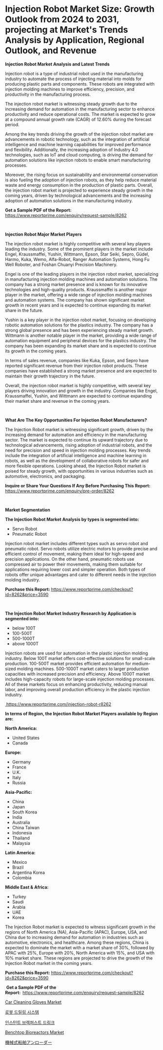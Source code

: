 <p><h1>Injection Robot Market Size: Growth Outlook from 2024 to 2031, projecting at Market's Trends Analysis by Application, Regional Outlook, and Revenue</h1></p><p><strong>Injection Robot Market Analysis and Latest Trends</strong></p>
<p><p>Injection robot is a type of industrial robot used in the manufacturing industry to automate the process of injecting material into molds for producing plastic parts and components. These robots are integrated with injection molding machines to improve efficiency, precision, and productivity in the manufacturing process.</p><p>The injection robot market is witnessing steady growth due to the increasing demand for automation in the manufacturing sector to enhance productivity and reduce operational costs. The market is expected to grow at a compound annual growth rate (CAGR) of 12.60% during the forecast period.</p><p>Among the key trends driving the growth of the injection robot market are advancements in robotic technology, such as the integration of artificial intelligence and machine learning capabilities for improved performance and flexibility. Additionally, the increasing adoption of Industry 4.0 technologies, such as IoT and cloud computing, is driving the demand for automation solutions like injection robots to enable smart manufacturing processes.</p><p>Moreover, the rising focus on sustainability and environmental conservation is also fueling the adoption of injection robots, as they help reduce material waste and energy consumption in the production of plastic parts. Overall, the injection robot market is projected to experience steady growth in the coming years, driven by technological advancements and the increasing adoption of automation solutions in the manufacturing industry.</p></p>
<p><strong>Get a Sample PDF of the Report:&nbsp;</strong> <a href="https://www.reportprime.com/enquiry/request-sample/8262">https://www.reportprime.com/enquiry/request-sample/8262</a></p>
<p>&nbsp;</p>
<p><strong>Injection Robot Major Market Players</strong></p>
<p><p>The injection robot market is highly competitive with several key players leading the industry. Some of the prominent players in the market include Engel, Kraussmaffei, Yushin, Wittmann, Epson, Star Seiki, Sepro, Güdel, Harmo, Kuka, Wemo, Alfa-Robot, Ranger Automation Systems, Hong Fu Well Roboter, and Foshan Chuanyi Precision Machinery.</p><p>Engel is one of the leading players in the injection robot market, specializing in manufacturing injection molding machines and automation solutions. The company has a strong market presence and is known for its innovative technologies and high-quality products. Kraussmaffei is another major player in the market, offering a wide range of injection molding machines and automation systems. The company has shown significant market growth in recent years and is expected to continue expanding its market share in the future.</p><p>Yushin is a key player in the injection robot market, focusing on developing robotic automation solutions for the plastics industry. The company has a strong global presence and has been experiencing steady market growth. Wittmann is another notable player in the market, providing a wide range of automation equipment and peripheral devices for the plastics industry. The company has been expanding its market share and is expected to continue its growth in the coming years.</p><p>In terms of sales revenue, companies like Kuka, Epson, and Sepro have reported significant revenue from their injection robot products. These companies have established a strong market presence and are expected to maintain their growth trajectory in the future.</p><p>Overall, the injection robot market is highly competitive, with several key players driving innovation and growth in the industry. Companies like Engel, Kraussmaffei, Yushin, and Wittmann are expected to continue expanding their market share and revenue in the coming years.</p></p>
<p>&nbsp;</p>
<p><strong>What Are The Key Opportunities For Injection Robot Manufacturers?</strong></p>
<p><p>The Injection Robot market is witnessing significant growth, driven by the increasing demand for automation and efficiency in the manufacturing sector. The market is expected to continue its upward trajectory due to technological advancements, rising adoption of industrial robots, and the need for precision and speed in injection molding processes. Key trends include the integration of artificial intelligence and machine learning in robots, as well as the development of collaborative robots for safer and more flexible operations. Looking ahead, the Injection Robot market is poised for steady growth, with opportunities in various industries such as automotive, electronics, and packaging.</p></p>
<p><strong>Inquire or Share Your Questions If Any Before Purchasing This Report:</strong> <a href="https://www.reportprime.com/enquiry/pre-order/8262">https://www.reportprime.com/enquiry/pre-order/8262</a></p>
<p>&nbsp;</p>
<p><strong>Market Segmentation</strong></p>
<p><strong>The Injection Robot Market Analysis by types is segmented into:</strong></p>
<p><ul><li>Servo Robot</li><li>Pneumatic Robot</li></ul></p>
<p><p>Injection robot market includes different types such as servo robot and pneumatic robot. Servo robots utilize electric motors to provide precise and efficient control of movement, making them ideal for high-speed and precision applications. On the other hand, pneumatic robots use compressed air to power their movements, making them suitable for applications requiring lower cost and simpler operation. Both types of robots offer unique advantages and cater to different needs in the injection molding industry.</p></p>
<p><strong>Purchase this Report:&nbsp;</strong><a href="https://www.reportprime.com/checkout?id=8262&price=3590">https://www.reportprime.com/checkout?id=8262&price=3590</a></p>
<p>&nbsp;</p>
<p><strong>The Injection Robot Market Industry Research by Application is segmented into:</strong></p>
<p><ul><li>below 100T</li><li>100-500T</li><li>500-1000T</li><li>above 1000T</li></ul></p>
<p><p>Injection robots are used for automation in the plastic injection molding industry. Below 100T market offers cost-effective solutions for small-scale production. 100-500T market provides efficient automation for medium-sized molding machines. 500-1000T market caters to larger production capacities with increased precision and efficiency. Above 1000T market includes high-capacity robots for large-scale injection molding processes. All of these markets focus on enhancing productivity, reducing manual labor, and improving overall production efficiency in the plastic injection industry.</p></p>
<p><a href="https://www.reportprime.com/injection-robot-r8262">&nbsp;https://www.reportprime.com/injection-robot-r8262</a></p>
<p><strong>In terms of Region, the Injection Robot Market Players available by Region are:</strong></p>
<p>
    <p> <strong> North America: </strong>
        <ul>
            <li>United States</li>
            <li>Canada</li>
        </ul>
        </p> 
    <p> <strong> Europe: </strong>
        <ul>
            <li>Germany</li>
            <li>France</li>
            <li>U.K.</li>
            <li>Italy</li>
            <li>Russia</li>
        </ul>
        </p> 
    <p> <strong> Asia-Pacific: </strong>
        <ul>
            <li>China</li>
            <li>Japan</li>
            <li>South Korea</li>
            <li>India</li>
            <li>Australia</li>
            <li>China Taiwan</li>
            <li>Indonesia</li>
            <li>Thailand</li>
            <li>Malaysia</li>
        </ul>
        </p> 
    <p> <strong> Latin America: </strong>
        <ul>
            <li>Mexico</li>
            <li>Brazil</li>
            <li>Argentina Korea</li>
            <li>Colombia</li>
        </ul>
        </p> 
    <p> <strong> Middle East & Africa: </strong>
        <ul>
            <li>Turkey</li>
            <li>Saudi</li>
            <li>Arabia</li>
            <li>UAE</li>
            <li>Korea</li>
        </ul>
    </p>
    </p>
<p><p>The Injection Robot market is expected to witness significant growth in the regions of North America (NA), Asia-Pacific (APAC), Europe, USA, and China due to increasing demand for automation in industries such as automotive, electronics, and healthcare. Among these regions, China is expected to dominate the market with a market share of 30%, followed by APAC with 25%, Europe with 20%, North America with 15%, and USA with 10% market share. These regions are projected to drive the growth of the Injection Robot market in the coming years.</p></p>
<p><strong>Purchase this Report: </strong><a href="https://www.reportprime.com/checkout?id=8262&price=3590">https://www.reportprime.com/checkout?id=8262&price=3590</a></p>
<p>&nbsp;<strong>Get a Sample PDF of the Report:&nbsp;&nbsp;</strong><a href="https://www.reportprime.com/enquiry/request-sample/8262">https://www.reportprime.com/enquiry/request-sample/8262</a></p>
<p><strong></strong></p>
<p><p><a href="https://issuu.com/reportprime-2/docs/car-cleaning-gloves-market-size-2030.pptx">Car Cleaning Gloves Market</a></p><p><a href="https://github.com/Elenrrera7685/Market-Research-Report-List-1/blob/main/896355872958.md">로봇 드릴링 시스템</a></p><p><a href="https://github.com/vsn7qpua81q/Market-Research-Report-List-2/blob/main/464488572957.md">인스턴트 브렉퍼스트 드링크</a></p><p><a href="https://github.com/Whitneyboyettebo9kiw7yr13/Market-Research-Report-List-2/blob/main/benchtop-bioreactors-market.md">Benchtop Bioreactors Market</a></p><p><a href="https://github.com/adcxff01450218/Market-Research-Report-List-2/blob/main/924528577161.md">機械式船舶アンローダー</a></p></p>